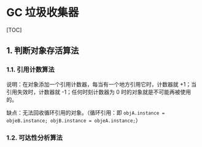 # GC 垃圾收集器

[TOC]

## 1. 判断对象存活算法

### 1.1. 引用计数算法

说明：在对象添加一个引用计数器，每当有一个地方引用它时，计数器就 +1；当引用失效时，计数器就 -1；任何时刻计数器为 0 时的对象就是不可能再被使用的。

缺点：无法回收循环引用的对象。（循环引用：即 `objA.instance = objeB.instance; objB.instance = objeA.instance;`） 

### 1.2. 可达性分析算法
